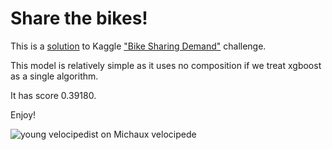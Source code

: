 Share the bikes!
================

This is a [solution](https://github.com/Onuchin-Artem/Share-bikes/blob/master/BikeSharing.pdf) to Kaggle ["Bike Sharing Demand"](https://www.kaggle.com/c/bike-sharing-demand) challenge.

This model is relatively simple as it uses no composition if we treat xgboost as a single algorithm.

It has score 0.39180.

Enjoy!

![young velocipedist on Michaux velocipede](http://upload.wikimedia.org/wikipedia/commons/4/4e/Michauxjun.jpg)

